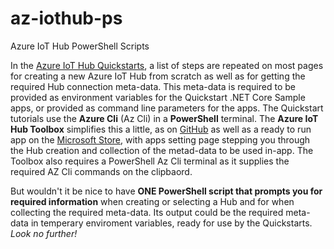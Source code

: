 # az-iothub-ps

Azure IoT Hub PowerShell Scripts

In the [Azure IoT Hub Quickstarts](), a list of steps are repeated on most pages for creating a new Azure IoT Hub from scratch as well as for getting the required Hub connection meta-data. This meta-data is required to be provided as environment variables for the Quickstart .NET Core Sample apps, or provided as command line parameters for the apps. The Quickstart tutorials use the **Azure Cli** (Az Cli) in a **PowerShell** terminal. The **Azure IoT Hub Toolbox** simplifies this a little, as on [GitHub]() as well as a ready to run app on the [Microsoft Store](), with apps setting page stepping you through the Hub creation and collection of the metad-data to be used in-app. The Toolbox also requires a PowerShell Az Cli terminal as it supplies the required AZ Cli commands on the clipbaord.

But wouldn't it be nice to have **ONE PowerShell script that prompts you for required information** when creating or selecting a Hub and for when collecting the required meta-data. Its output could be the required meta-data in temperary enviroment variables, ready for use by the Quickstarts. _Look no further!_
